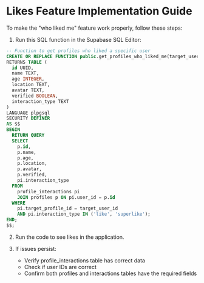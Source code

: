 
# Likes Feature Implementation Guide

To make the "who liked me" feature work properly, follow these steps:

1. Run this SQL function in the Supabase SQL Editor:

```sql
-- Function to get profiles who liked a specific user
CREATE OR REPLACE FUNCTION public.get_profiles_who_liked_me(target_user_id UUID)
RETURNS TABLE (
  id UUID,
  name TEXT,
  age INTEGER,
  location TEXT,
  avatar TEXT,
  verified BOOLEAN,
  interaction_type TEXT
) 
LANGUAGE plpgsql
SECURITY DEFINER
AS $$
BEGIN
  RETURN QUERY
  SELECT 
    p.id,
    p.name,
    p.age,
    p.location,
    p.avatar,
    p.verified,
    pi.interaction_type
  FROM 
    profile_interactions pi
    JOIN profiles p ON pi.user_id = p.id
  WHERE 
    pi.target_profile_id = target_user_id
    AND pi.interaction_type IN ('like', 'superlike');
END;
$$;
```

2. Run the code to see likes in the application.

3. If issues persist:
   - Verify profile_interactions table has correct data
   - Check if user IDs are correct
   - Confirm both profiles and interactions tables have the required fields
